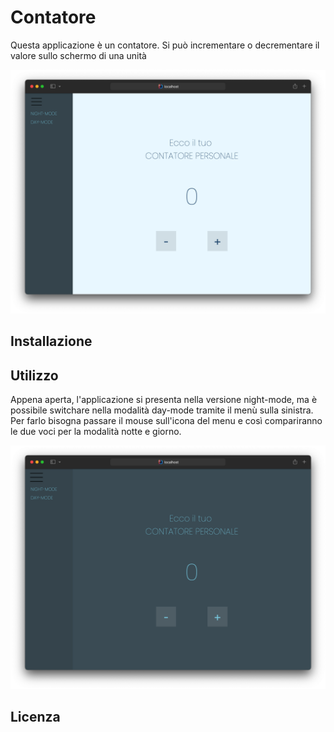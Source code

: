# Contatore

Questa applicazione è un contatore. Si può incrementare o decrementare il valore sullo schermo di una unità

<div align="center">
  <a href="https://github.com/Geremia98/ProgettoJsBasics">
    <img src="images/Screenshot 2021-10-25 at 16.03.12.png" alt="Logo" width="800" height="auto">
  </a>
</div>

## Installazione

## Utilizzo

Appena aperta, l'applicazione si presenta nella versione night-mode, ma è possibile switchare nella modalità day-mode tramite il menù sulla sinistra.
Per farlo bisogna passare il mouse sull'icona del menu e così compariranno le due voci per la modalità notte e giorno.

<div align="center">
  <a href="https://github.com/Geremia98/ProgettoJsBasics">
    <img src="images/Screenshot 2021-10-25 at 16.02.59.png" alt="Logo" width="800" height="auto">
  </a>
</div>

## Licenza



